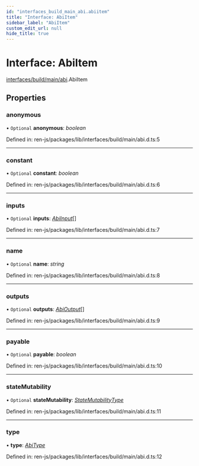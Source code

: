 ```yaml
---
id: "interfaces_build_main_abi.abiitem"
title: "Interface: AbiItem"
sidebar_label: "AbiItem"
custom_edit_url: null
hide_title: true
---
```


# Interface: AbiItem

[interfaces/build/main/abi](../modules/interfaces_build_main_abi.md).AbiItem

## Properties

### anonymous

• `Optional` **anonymous**: *boolean*

Defined in: ren-js/packages/lib/interfaces/build/main/abi.d.ts:5

___

### constant

• `Optional` **constant**: *boolean*

Defined in: ren-js/packages/lib/interfaces/build/main/abi.d.ts:6

___

### inputs

• `Optional` **inputs**: [*AbiInput*](interfaces_build_main_abi.abiinput.md)[]

Defined in: ren-js/packages/lib/interfaces/build/main/abi.d.ts:7

___

### name

• `Optional` **name**: *string*

Defined in: ren-js/packages/lib/interfaces/build/main/abi.d.ts:8

___

### outputs

• `Optional` **outputs**: [*AbiOutput*](interfaces_build_main_abi.abioutput.md)[]

Defined in: ren-js/packages/lib/interfaces/build/main/abi.d.ts:9

___

### payable

• `Optional` **payable**: *boolean*

Defined in: ren-js/packages/lib/interfaces/build/main/abi.d.ts:10

___

### stateMutability

• `Optional` **stateMutability**: [*StateMutabilityType*](../modules/interfaces_build_main_abi.md#statemutabilitytype)

Defined in: ren-js/packages/lib/interfaces/build/main/abi.d.ts:11

___

### type

• **type**: [*AbiType*](../modules/interfaces_build_main_abi.md#abitype)

Defined in: ren-js/packages/lib/interfaces/build/main/abi.d.ts:12
